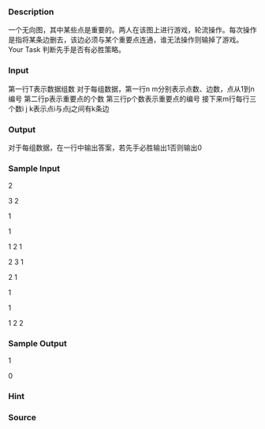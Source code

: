 
### Description
一个无向图，其中某些点是重要的。两人在该图上进行游戏，轮流操作。每次操作是指将某条边删去，该边必须与某个重要点连通，谁无法操作则输掉了游戏。
Your Task
判断先手是否有必胜策略。

<!--EndFragment-->
### Input
第一行T表示数据组数
对于每组数据，第一行n m分别表示点数、边数，点从1到n编号
第二行p表示重要点的个数
第三行p个数表示重要点的编号
接下来m行每行三个数i j k表示点i与点j之间有k条边

### Output
对于每组数据，在一行中输出答案，若先手必胜输出1否则输出0 

### Sample Input
2

3 2

1

1

1 2 1

2 3 1

2 1

1

1

1 2 2


### Sample Output
1

0

### Hint

### Source
